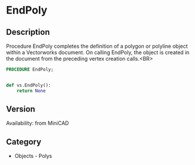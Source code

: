 # EndPoly

## Description
Procedure EndPoly completes the definition of a polygon or polyline object within a Vectorworks document. On calling EndPoly, the object is created in the document from the preceding vertex creation calls.&lt;BR&gt;


```pascal
PROCEDURE EndPoly;
```

```python

def vs.EndPoly():
    return None
```

## Version
Availability: from MiniCAD
## Category
* Objects - Polys

